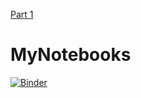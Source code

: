 [Part 1]()

# MyNotebooks

[![Binder](https://mybinder.org/badge_logo.svg)](https://mybinder.org/v2/gh/nlippok/MyNotebooks-public/master)
